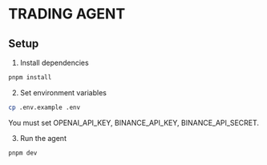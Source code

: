 # TRADING AGENT

## Setup

1. Install dependencies
```bash
pnpm install
```

2. Set environment variables
```bash
cp .env.example .env
```
You must set OPENAI_API_KEY, BINANCE_API_KEY, BINANCE_API_SECRET.

3. Run the agent
```bash
pnpm dev
```
